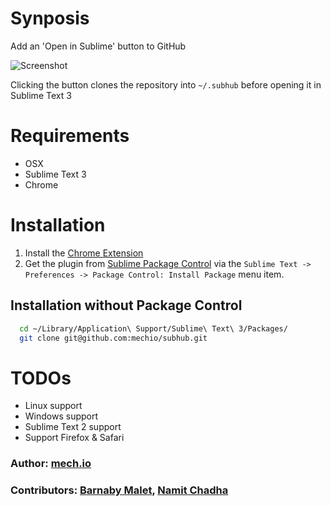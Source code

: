 # Synposis

Add an 'Open in Sublime' button to GitHub

![Screenshot](https://raw.github.com/mechio/subhub/master/screenshot.png)

Clicking the button clones the repository into `~/.subhub` before opening it in Sublime Text 3

# Requirements

* OSX
* Sublime Text 3
* Chrome

# Installation

1. Install the [Chrome Extension](https://chrome.google.com/webstore/detail/subhub/dndgngopahigljbjkfihmkaaaeceagbg)
2. Get the plugin from [Sublime Package Control](http://wbond.net/sublime_packages/package_control) via the `Sublime Text -> Preferences -> Package Control: Install Package` menu item.


## Installation without Package Control

``` bash
  cd ~/Library/Application\ Support/Sublime\ Text\ 3/Packages/
  git clone git@github.com:mechio/subhub.git
```

# TODOs

* Linux support
* Windows support
* Sublime Text 2 support
* Support Firefox & Safari

### Author: [mech.io](http://mech.io)
### Contributors: [Barnaby Malet](http://twitter.com/barnabymalet), [Namit Chadha](http://twitter.com/namitchadha)
